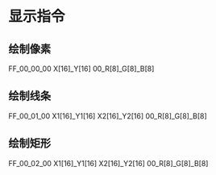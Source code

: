 # 显示指令

## 绘制像素
FF_00_00_00 X[16]_Y[16] 00_R[8]_G[8]_B[8]

## 绘制线条
FF_00_01_00 X1[16]_Y1[16] X2[16]_Y2[16] 00_R[8]_G[8]_B[8]

## 绘制矩形
FF_00_02_00 X1[16]_Y1[16] X2[16]_Y2[16] 00_R[8]_G[8]_B[8]